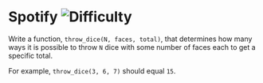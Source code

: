 # Spotify ![Difficulty](https://img.shields.io/badge/-MEDIUM-yellow)
	
Write a function, `throw_dice(N, faces, total)`, that determines how many ways it is possible to throw `N` dice with some number of faces each to get a specific total.
	
For example, `throw_dice(3, 6, 7)` should equal `15`.
	
